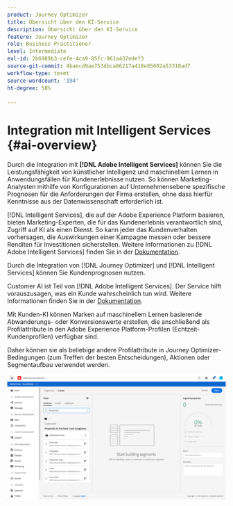```yaml
---
product: Journey Optimizer
title: Übersicht über den KI-Service
description: Übersicht über den KI-Service
feature: Journey Optimizer
role: Business Practitioner
level: Intermediate
exl-id: 2b6989b3-cefe-4ca9-85fc-961a437edef3
source-git-commit: 4baecd9ae753dbca86217a418e85602a53310ad7
workflow-type: tm+mt
source-wordcount: '194'
ht-degree: 58%

---
```


# Integration mit Intelligent Services {#ai-overview}

Durch die Integration mit **[!DNL Adobe Intelligent Services]** können Sie die Leistungsfähigkeit von künstlicher Intelligenz und maschinellem Lernen in Anwendungsfällen für Kundenerlebnisse nutzen. So können Marketing-Analysten mithilfe von Konfigurationen auf Unternehmensebene spezifische Prognosen für die Anforderungen der Firma erstellen, ohne dass hierfür Kenntnisse aus der Datenwissenschaft erforderlich ist.

[!DNL Intelligent Services], die auf der Adobe Experience Platform basieren, bieten Marketing-Experten, die für das Kundenerlebnis verantwortlich sind, Zugriff auf KI als einen Dienst. So kann jeder das Kundenverhalten vorhersagen, die Auswirkungen einer Kampagne messen oder bessere Renditen für Investitionen sicherstellen. Weitere Informationen zu [!DNL Adobe Intelligent Services] finden Sie in der [Dokumentation](https://experienceleague.adobe.com/docs/experience-platform/intelligent-services/home.html).

Durch die Integration von [!DNL Journey Optimizer] und [!DNL Intelligent Services] können Sie Kundenprognosen nutzen.

Customer AI ist Teil von [!DNL Adobe Intelligent Services]. Der Service hilft vorauszusagen, was ein Kunde wahrscheinlich tun wird. Weitere Informationen finden Sie in der [Dokumentation](https://experienceleague.adobe.com/docs/experience-platform/intelligent-services/customer-ai/overview.html).

Mit Kunden-KI können Marken auf maschinellem Lernen basierende Abwanderungs- oder Konversionswerte erstellen, die anschließend als Profilattribute in den Adobe Experience Platform-Profilen (Echtzeit-Kundenprofilen) verfügbar sind.

Daher können sie als beliebige andere Profilattribute in Journey Optimizer-Bedingungen (zum Treffen der besten Entscheidungen), Aktionen oder Segmentaufbau verwendet werden.

![](../assets/customer-ai.png)

